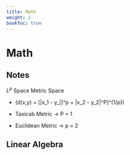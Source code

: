 ```yaml
---
title: Math
weight: 2
bookToc: true
---
```


# Math

 ## Notes

  $L^p$ Space Metric Space 
- \(d(x,y) = [|x_1 - y_|]^p + |x_2 - y_2|^P]^(1/p)\) 

- Taxicab Metric -> P = 1
- Euclidean Metric -> p = 2
## Linear Algebra

